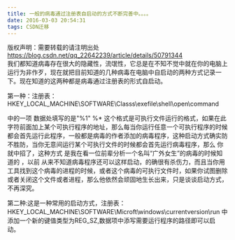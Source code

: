 ```yaml
---
title: 一般的病毒通过注册表自启动的方式不断完善中。。。。
date: 2016-03-03 20:54:31
tags: CSDN迁移
---
```

 版权声明：需要转载的请注明出处 https://blog.csdn.net/qq_22642239/article/details/50791344   
   我们都知道病毒存在很大的隐藏性，流氓性，它总是在不知不觉中就在你的电脑上运行为非作歹，现在就把目前知道的几种病毒在电脑中自启动的两种方式记录一下。现在知道的这两种都是病毒通过注册表的形式自启动。

 第一种：注册表：HKEY_LOCAL_MACHINE\SOFTWARE\Classs\exefile\shell\open\command 

 中的一项 数据处填写的是"%1" %* 这个格式是可执行文件运行的格式，如果在此字符前面加上某个可执行程序的地址，那么每当你运行任意一个可执行程序的时候都会首先运行此程序，一般都是病毒的作者添加的病毒程序，这种启动方式确实防不胜防，当你无意间运行某个可执行文件的时候都会首先运行病毒程序，那么 你就中招了，这种方式 是我在看一位前辈分析一个名叫“广外女生”的病毒的时候知道的 ，以前 从来不知道病毒程序还可以这样启动，的确很有杀伤力，而且当你用工具找到这个病毒的进程的时候，或者这个病毒的可执行文件时，如果你试图删除或者关闭这个文件或者进程，那么他依然会顽固地生长出来，只是谈谈启动方式，不再深究。

 

 第二种:这是一种常用的启动方式，注册表：HKEY_LOCAL_MACHINE\SOFTWARE\Microft\windows\currentversion\run 中添加一个新的键值类型为REG_SZ,数据项中添写需要运行程序的路径即可以启动。

   
 
